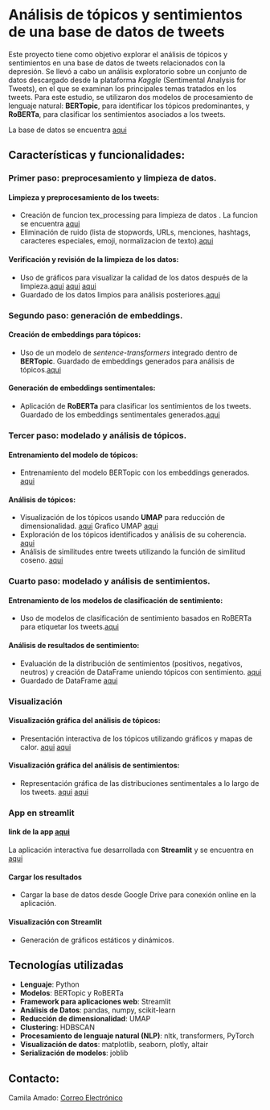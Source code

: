 # Análisis de tópicos y sentimientos de una base de datos de tweets

Este proyecto tiene como objetivo explorar el análisis de tópicos y sentimientos en una base de datos de tweets relacionados con la depresión. Se llevó a cabo un análisis exploratorio sobre un conjunto de datos descargado desde la plataforma *Kaggle* (Sentimental Analysis for Tweets), en el que se examinan los principales temas tratados en los tweets. Para este estudio, se utilizaron dos modelos de procesamiento de lenguaje natural: **BERTopic**, para identificar los tópicos predominantes, y **RoBERTa**, para clasificar los sentimientos asociados a los tweets.

La base de datos se encuentra [aqui](https://www.kaggle.com/datasets/gargmanas/sentimental-analysis-for-tweets)


## Características y funcionalidades:

### Primer paso: preprocesamiento y limpieza de datos.
#### Limpieza y preprocesamiento de los tweets:
- Creación de funcion tex_processing para limpieza de datos . La funcion se encuentra [aqui](./src/utils/text_processing.py)
- Eliminación de ruido (lista de stopwords, URLs, menciones, hashtags, caracteres especiales, emoji, normalizacion de texto).[aqui](./src/01_clean_data.py)
#### Verificación y revisión de la limpieza de los datos:
- Uso de gráficos para visualizar la calidad de los datos después de la limpieza.[aqui](./src/01_clean_data_verification.py)
[aqui](./results/distribucion%20de%20longitud%20de%20tweets.png)
[aqui](./results/nube%20de%20palabras%20d%20elos%20principales%20topicos.png)
- Guardado de los datos limpios para análisis posteriores.[aqui](./data/CleanAndEmbeddins/cleaned_tweets.pkl)

### Segundo paso: generación de embeddings.
#### Creación de embeddings para tópicos:
- Uso de un modelo de *sentence-transformers* integrado dentro de **BERTopic**. Guardado de embeddings generados para análisis de tópicos.[aqui](./src/02_generateTopicEmbeddings.py)
#### Generación de embeddings sentimentales:
- Aplicación de **RoBERTa** para clasificar los sentimientos de los tweets. Guardado de los embeddings sentimentales generados.[aqui](./src/02_generate_SentimentalEmbeddings.py)

### Tercer paso: modelado y análisis de tópicos.
#### Entrenamiento del modelo de tópicos:
- Entrenamiento del modelo BERTopic con los embeddings generados.
[aqui](./src/03_train_topic_model.py)
#### Análisis de tópicos:
- Visualización de los tópicos usando **UMAP** para reducción de dimensionalidad. [aqui](./src/04_analyze_topics.py)
Grafico UMAP [aqui](./results/similitudes%20entre%20los%20topicos%20UMAP.png)
- Exploración de los tópicos identificados y análisis de su coherencia. [aqui](./src/04_analyze_topics2.py)
- Análisis de similitudes entre tweets utilizando la función de similitud coseno.  [aqui](./src/similarity.py)

### Cuarto paso: modelado y análisis de sentimientos.
#### Entrenamiento de los modelos de clasificación de sentimiento: 
- Uso de modelos de clasificación de sentimiento basados en RoBERTa para etiquetar los tweets.[aqui](./src/03_train_Sentimental_model.py)
#### Análisis de resultados de sentimiento:
- Evaluación de la distribución de sentimientos (positivos, negativos, neutros) y creación de DataFrame uniendo tópicos con sentimiento.
[aqui](./src/04_analyze_sentiment.py)
- Guardado de DataFrame [aqui](./data/sentiment_topic_analysis.csv)

### Visualización
#### Visualización gráfica del análisis de tópicos:
- Presentación interactiva de los tópicos utilizando gráficos y mapas de calor.
[aqui](./results/palabras%20por%20topicos.png)
[aqui](./results/nube%20de%20palabras%20d%20elos%20principales%20topicos.png)
#### Visualización gráfica del análisis de sentimientos:
- Representación gráfica de las distribuciones sentimentales a lo largo de los tweets.
[aqui](./results/distribucion%20de%20polaridad%20de%20los%209%20topicos%20imp.png)
[aqui](./results/sentimiento%20promedio%20por%209%20topicos%20mas%20importantes.png)


### App en streamlit 
#### link de la app [aqui](https://cnfef5nejtagivzyb6xmpi.streamlit.app/)
La aplicación interactiva fue desarrollada con **Streamlit** y se encuentra en [aqui](./app.py)
#### Cargar los resultados 
- Cargar la base de datos desde Google Drive para conexión online en la aplicación.
#### Visualización con Streamlit
- Generación de gráficos estáticos y dinámicos.




## Tecnologías utilizadas

- **Lenguaje**: Python
- **Modelos**: BERTopic y RoBERTa
- **Framework para aplicaciones web**: Streamlit
- **Análisis de Datos**: pandas, numpy, scikit-learn
- **Reducción de dimensionalidad**: UMAP
- **Clustering**: HDBSCAN
- **Procesamiento de lenguaje natural (NLP)**: nltk, transformers, PyTorch
- **Visualización de datos**: matplotlib, seaborn, plotly, altair
- **Serialización de modelos**: joblib



## Contacto:
Camila Amado: [Correo Electrónico](mailto:amadocamilaines@gmail.com)









